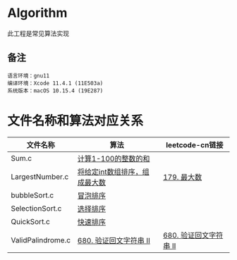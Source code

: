 # Algorithm
此工程是常见算法实现

## 备注
    语言环境：gnu11
    编译环境：Xcode 11.4.1 (11E503a)
    系统版本：macOS 10.15.4 (19E287)

# 文件名称和算法对应关系

|文件名称|算法|leetcode-cn链接|
|--|--|--|
|Sum.c|[计算1-100的整数的和](https://github.com/ghostlordstar/Algorithm/blob/master/AIgorithm/AIgorithm/sum/Sum.c)||
|LargestNumber.c|[将给定int数组排序，组成最大数](https://github.com/ghostlordstar/Algorithm/blob/master/AIgorithm/AIgorithm/sort/LargestNumber.c)|[179. 最大数](https://leetcode-cn.com/problems/largest-number/)|
|bubbleSort.c|[冒泡排序](https://github.com/ghostlordstar/Algorithm/blob/master/AIgorithm/AIgorithm/sort/bubbleSort.c)||
|SelectionSort.c|[选择排序](https://github.com/ghostlordstar/Algorithm/blob/master/AIgorithm/AIgorithm/sort/Selection.c)||
|QuickSort.c|[快速排序](https://github.com/ghostlordstar/Algorithm/blob/master/AIgorithm/AIgorithm/sort/QuickSort.c)||
|ValidPalindrome.c|[680. 验证回文字符串 Ⅱ](https://github.com/ghostlordstar/Algorithm/blob/master/AIgorithm/AIgorithm/palindrome/ValidPalindrome.c)|[680. 验证回文字符串 Ⅱ](https://leetcode-cn.com/problems/valid-palindrome-ii/)|

